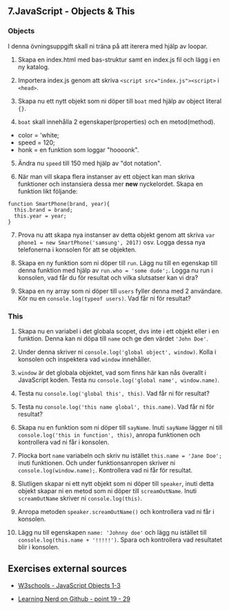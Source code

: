 ## 7.JavaScript - Objects & This

### Objects

I denna övningsuppgift skall ni träna på att iterera med hjälp av loopar.

1. Skapa en index.html med bas-struktur samt en index.js fil och lägg i en ny katalog.

1. Importera index.js genom att skriva ```<script src="index.js"><script>``` i ```<head>```.

1. Skapa nu ett nytt objekt som ni döper till ```boat``` med hjälp av object literal ```{}```.

1. ```boat``` skall innehålla 2 egenskaper(properties) och en metod(method).
* color = 'white; 
* speed = 120;
* honk = en funktion som loggar "hoooonk".

5. Ändra nu ```speed``` till 150 med hjälp av "dot notation".

6. När man vill skapa flera instanser av ett object kan man skriva funktioner och instansiera dessa mer **new** nyckelordet. Skapa en funktion likt följande:
```
function SmartPhone(brand, year){
  this.brand = brand;
  this.year = year;
}
```
7. Prova nu att skapa nya instanser av detta objekt genom att skriva ```var phone1 = new SmartPhone('samsung', 2017)``` osv. Logga dessa nya telefonerna i konsolen för att se objekten.

8. Skapa en ny funktion som ni döper till ```run```. Lägg nu till en egenskap till denna funktion med hjälp av ```run.who = 'some dude';```. Logga nu run i konsolen, vad får du för resultat och vilka slutsatser kan vi dra?

9. Skapa en ny array som ni döper till ```users``` fyller denna med 2 användare. Kör nu en ```console.log(typeof users)```. Vad får ni för resultat?

### This

1. Skapa nu en variabel i det globala scopet, dvs inte i ett objekt eller i en funktion. Denna kan ni döpa till ```name``` och ge den värdet ```'John Doe'```.

2. Under denna skriver ni ```console.log('global object', window)```. Kolla i konsolen och inspektera vad ```window``` innehåller.

3. ```window``` är det globala objektet, vad som finns här kan nås överallt i JavaScript koden. Testa nu ```console.log('global name', window.name)```.

4. Testa nu ```console.log('global this', this)```. Vad får ni för resultat?

5. Testa nu ```console.log('this name global', this.name)```. Vad får ni för resultat?

6. Skapa nu en funktion som ni döper till ```sayName```. Inuti ```sayName``` lägger ni till ```console.log('this in function', this)```, anropa funktionen och kontrollera vad ni får i konsolen.

7. Plocka bort ```name``` variabeln och skriv nu istället ```this.name = 'Jane Doe';``` inuti funktionen. Och under funktionsanropen skriver ni ```console.log(window.name);```. Kontrollera vad ni får för resultat.

8. Slutligen skapar ni ett nytt objekt som ni döper till ```speaker```, inuti detta objekt skapar ni en metod som ni döper till ```screamOutName```. Inuti ```screamOutName``` skriver ni ```console.log(this)```.

9. Anropa metoden ```speaker.screamOutName()``` och kontrollera vad ni får i konsolen.

10. Lägg nu till egenskapen ```name: 'Johnny doe'``` och lägg nu istället till ```console.log(this.name + '!!!!!')```. Spara och kontrollera vad resultatet blir i konsolen.


## Exercises external sources
* [W3schools - JavaScript Objects 1-3](https://www.w3schools.com/js/exercise_js.asp?filename=exercise_js_objects1)

* [Learning Nerd on Github - point 19 - 29](https://github.com/LearnTeachCode/pair-partners/issues/42)